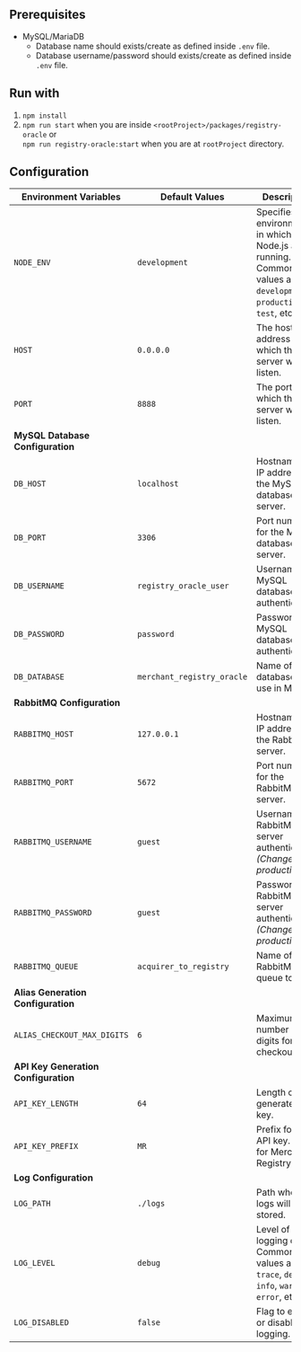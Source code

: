 ## Prerequisites

- MySQL/MariaDB
  - Database name should exists/create as defined inside `.env` file.
  - Database username/password should exists/create as defined inside `.env` file.

## Run with
1. `npm install`
2. `npm run start` when you are inside `<rootProject>/packages/registry-oracle`
    or
    <br />
`npm run registry-oracle:start` when you are at `rootProject` directory.

## Configuration

| Environment Variables          | Default Values        | Description |
| ------------------------------ | --------------------- | ----------- |
| `NODE_ENV`                     | `development`         | Specifies the environment in which the Node.js app is running. Common values are `development`, `production`, `test`, etc. |
| `HOST`                         | `0.0.0.0`             | The host IP address on which the server will listen. |
| `PORT`                         | `8888`                | The port on which the server will listen. |
| **MySQL Database Configuration** |                     | |
| `DB_HOST`                      | `localhost`           | Hostname or IP address of the MySQL database server. |
| `DB_PORT`                      | `3306`                | Port number for the MySQL database server. |
| `DB_USERNAME`                  | `registry_oracle_user` | Username for MySQL database authentication. |
| `DB_PASSWORD`                  | `password`            | Password for MySQL database authentication. |
| `DB_DATABASE`                  | `merchant_registry_oracle` | Name of the database to use in MySQL. |
| **RabbitMQ Configuration**       |                     | |
| `RABBITMQ_HOST`                | `127.0.0.1`           | Hostname or IP address of the RabbitMQ server. |
| `RABBITMQ_PORT`                | `5672`                | Port number for the RabbitMQ server. |
| `RABBITMQ_USERNAME`            | `guest`               | Username for RabbitMQ server authentication. *(Change in production)* |
| `RABBITMQ_PASSWORD`            | `guest`               | Password for RabbitMQ server authentication. *(Change in production)* |
| `RABBITMQ_QUEUE`               | `acquirer_to_registry` | Name of the RabbitMQ queue to use. |
| **Alias Generation Configuration** |                   | |
| `ALIAS_CHECKOUT_MAX_DIGITS`    | `6`                   | Maximum number of digits for alias checkout. |
| **API Key Generation Configuration** |                | |
| `API_KEY_LENGTH`               | `64`                  | Length of the generated API key. |
| `API_KEY_PREFIX`               | `MR`                  | Prefix for the API key. (`MR` for Merchant Registry) |
| **Log Configuration**            |                     | |
| `LOG_PATH`                     | `./logs`              | Path where logs will be stored. |
| `LOG_LEVEL`                    | `debug`               | Level of logging detail. Common values are `trace`, `debug`, `info`, `warn`, `error`, etc. |
| `LOG_DISABLED`                 | `false`               | Flag to enable or disable logging. |
